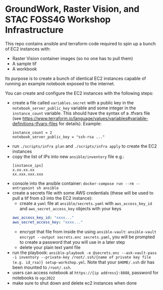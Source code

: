 # GroundWork, Raster Vision, and STAC FOSS4G Workshop Infrastructure

This repo contains ansible and terraform code required to spin up a bunch of EC2 instances with:

- Raster Vision container images (so no one has to pull them)
- A sample tif
- A workbook

Its purpose is to create a bunch of identical EC2 instances capable of running an example notebook exposed to the internet.

You can create and configure the EC2 instances with the following steps:

- create a file called `variables.secret` with a public key in the `notebook_server_public_key` variable and some integer in the `instance_count` variable. This should have the syntax of a .tfvars file (see https://www.terraform.io/language/values/variables#variable-definitions-tfvars-files for details). Example:
  ```
  instance_count = 2
  notebook_server_public_key = "ssh-rsa ..."
  ```
- run `./scripts/infra plan` and `./scripts/infra apply` to create the EC2 instances
- copy the list of IPs into new `ansible/inventory` file e.g.:
    ```
    [instance_ips]
    x.xx.xx.xx
    xx.xxx.xxx.xxx
    ```
- console into the ansible container: `docker-compose run --rm --entrypoint sh ansible`
- create a secrets file with some AWS credentials (these will be used to pull a tif from s3 into the EC2 instance):
  - create a `yaml` file at `ansible/secrets.yaml` with `aws_access_key_id` and `aws_secret_access_key` objects with your keys
  ```yaml
  aws_access_key_id: "xxxx..."
  aws_secret_access_key: "xxxx..."
  ```
  - encrypt that file from inside the  using `ansible-vault`: `ansible-vault encrypt --output secrets.enc secrets.yaml`, you will be prompted to create a password that you will use in a later step
  - delete your plain text yaml file
- run the playbook: `ansible-playbook -e @secrets.enc --ask-vault-pass -i inventory --private-key /root/.ssh/{name of private key file (e.g. id_rsa)} setup-workshop.yml`. Note that your `$HOME/.ssh` dir has been mounted to `/root/.ssh`.
- users can access notebook at `https://{ip address}:8888`, password for notebooks is `ogc2022`
- make sure to shut down and delete ec2 instances when done